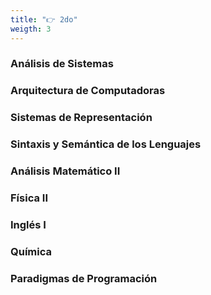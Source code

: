 ```yaml
---
title: "👉️ 2do"
weigth: 3
---
```

### Análisis de Sistemas

### Arquitectura de Computadoras

### Sistemas de Representación

### Sintaxis y Semántica de los Lenguajes

### Análisis Matemático II

### Física II

### Inglés I

### Química

### Paradigmas de Programación